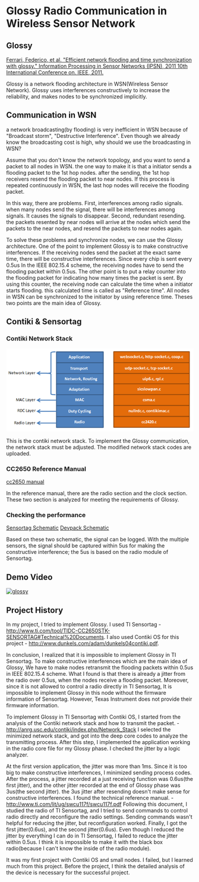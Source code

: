 # Glossy Radio Communication in Wireless Sensor Network

## Glossy

[Ferrari, Federico, et al. "Efficient network flooding and time synchronization with glossy." Information Processing in Sensor Networks (IPSN), 2011 10th International Conference on. IEEE, 2011.](https://ieeexplore.ieee.org/abstract/document/5779066/)

Glossy is a network flooding architecture in WSN(Wireless Sensor Network). Glossy uses interferences constructively to increase the reliability, and makes nodes to be synchronized  implicitly.

## Communication in WSN

a network broadcasting(by flooding) is very inefficient in WSN because of "Broadcast storm", "Destructive Interference". Even though we already know the broadcasting cost is high, why should we use the broadcasting in WSN?

Assume that you don't know the network topology, and you want to send a packet to all nodes in WSN. the one way to make it is that a initiator sends a flooding packet to the 1st hop nodes. after the sending, the 1st hop receivers resend the flooding packet to near nodes.  If this process is repeated continuously in WSN, the last hop nodes will receive the flooding packet.

In this way, there are problems.
First, interferences among radio signals. when many nodes send the signal, there will be interferences among signals. It causes the signals to disappear.
Second, redundant resending. the packets resented by near nodes will arrive at the nodes which send the packets to the near nodes, and resend the packets to near nodes again.

To solve these problems and synchronize nodes, we can use the Glossy architecture. One of the point to implement Glossy is to make constructive interferences. If the receiving nodes send the packet at the exact same time, there will be constructive interferences. Since every chip is sent every 0.5us In the IEEE 802.15.4 scheme, the receiving nodes have to send the flooding packet within 0.5us.
The other point is to put a relay counter into the flooding packet for indicating how many times the packet is sent. By using this counter, the receiving node can calculate the time when a initiator starts flooding. this calculated time is called as "Reference time". All nodes in WSN can be synchronized to the initiator by using reference time. Theses two points are the main idea of Glossy.

## Contiki & Sensortag
### Contiki Network Stack
![contikistack](./contikistack.png)

This is the contiki network stack. To implement the Glossy communication, the network stack must be adjusted. The modified network stack codes are uploaded.

### CC2650 Reference Manual
[cc2650 manual](http://www.ti.com/lit/ug/swcu117h/swcu117h.pdf)

In the reference manual, there are the radio section and the clock section. These two section is analyzed for meeting the requirements of Glossy.

### Checking the performance
[Sensortag Schematic](./sensortag.pdf)
[Devpack Schematic](./devpack.pdf)

Based on these two schematic, the signal can be logged. With the multiple sensors, the signal should be captured within 5us for making the constructive interference; the 5us is based on the radio module of Sensortag.

## Demo Video
[![glossy](http://img.youtube.com/vi/Lb6aUeEVi7g/0.jpg)](https://youtu.be/Lb6aUeEVi7g) 

## Project History
In my project, I tried to implement Glossy. I used TI Sensortag - http://www.ti.com/tool/TIDC-CC2650STK-SENSORTAG#Technical%20Documents. I also used Contiki OS for this project - http://www.dunkels.com/adam/dunkels04contiki.pdf.

In conclusion, I realized that it is impossible to implement Glossy in TI Sensortag. To make constructive interferences which are the main idea of Glossy, We have to make nodes retransmit the flooding packets within 0.5us in IEEE 802.15.4 scheme. What I found is that there is already a jitter from the radio over 0.5us, when the nodes receive a flooding packet. Moreover, since it is not allowed to control a radio directly in TI Sensortag, It is impossible to implement  Glossy in this node without the firmware information of Sensortag. However, Texas Instrument does not provide their firmware information.

To implement Glossy in TI Sensortag with Contiki OS, I started from the analysis of the Contiki network stack and how to transmit the packet. - http://anrg.usc.edu/contiki/index.php/Network_Stack
I selected the minimized network stack, and got into the deep core codes to analyze the transmitting process. After this step, I implemented the application working in the radio core file for my Glossy phase. I checked the jitter by a logic analyzer.

At the first version application, the jitter was more than 1ms. Since it is too big to make constructive interferences, I minimized sending process codes. After the process, a jitter recorded at a just receiving function was 0.6us(the first jitter), and the other  jitter recorded at the end of Glossy phase was 3us(the second jitter). the 3us jitter after resending doesn't make sense for constructive interferences. I found the technical reference manual. - http://www.ti.com/lit/ug/swcu117f/swcu117f.pdf Following this document, I studied the radio of TI Sensortag, and I tried to send commands to control radio directly and reconfigure the radio settings. Sending commands wasn't helpful for reducing the jitter, but reconfiguration worked. Finally, I got the first jitter(0.6us), and the second jitter(0.6us). Even though I reduced the jitter by everything I can do in TI Sensortag, I failed to reduce the jitter within 0.5us. I think it is impossible to make it with the black box radio(because I can't know the inside of the radio module).

It was my first project with Contiki OS and small nodes. I failed, but I learned much from this project. Before the project, I think the detailed analysis of the device is necessary for the successful project.